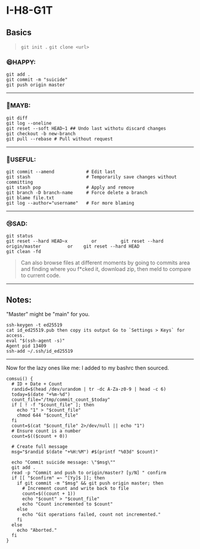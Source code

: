 # I-H8-G1T

## Basics
> `git init .`
> `git clone <url>`

### 😄HAPPY:

```
git add .
git commit -m "suicide" 
git push origin master
```
---
### 🫤MAYB:
```
git diff
git log --oneline
git reset --soft HEAD~1 ## Undo last withotu discard changes
git checkout -b new-branch 
git pull --rebase # Pull without request
```
---
### 🧠USEFUL:
```
git commit --amend            # Edit last 
git stash                     # Temporarily save changes without committing
git stash pop                 # Apply and remove 
git branch -D branch-name     # Force delete a branch
git blame file.txt
git log --author="username"   # For more blaming        
```
---
### 😢SAD:
```
git status
git reset --hard HEAD~x         or         git reset --hard origin/master          or    git reset --hard HEAD
git clean -fd
```
> Can also browse files at different moments by going to commits area and finding where you f*cked it, download zip, then meld to compare to current code.
---

## Notes:

"Master" might be "main" for you.

```
ssh-keygen -t ed25519
cat id_ed25519.pub then copy its output Go to `Settings > Keys` for access.
eval "$(ssh-agent -s)"
Agent pid 13409
ssh-add ~/.ssh/id_ed25519
```

---

Now for the lazy ones like me: I added to my bashrc then sourced.

```
comsui() {
  # ID + Date + Count
  randid=$(head /dev/urandom | tr -dc A-Za-z0-9 | head -c 6)
  today=$(date "+%m-%d")
  count_file="/tmp/commit_count_$today"
  if [ ! -f "$count_file" ]; then
    echo "1" > "$count_file"
    chmod 644 "$count_file"
  fi
  count=$(cat "$count_file" 2>/dev/null || echo "1")
  # Ensure count is a number
  count=$(($count + 0))
  
  # Create full message
  msg="$randid $(date "+%H:%M") #$(printf "%03d" $count)"
  
  echo "Commit suicide message: \"$msg\""
  git add .
  read -p "Commit and push to origin/master? [y/N] " confirm
  if [[ "$confirm" =~ ^[Yy]$ ]]; then
    if git commit -m "$msg" && git push origin master; then
      # Increment count and write back to file
      count=$((count + 1))
      echo "$count" > "$count_file"
      echo "Count incremented to $count"
    else
      echo "Git operations failed, count not incremented."
    fi
  else
    echo "Aborted."
  fi
}
``` 

